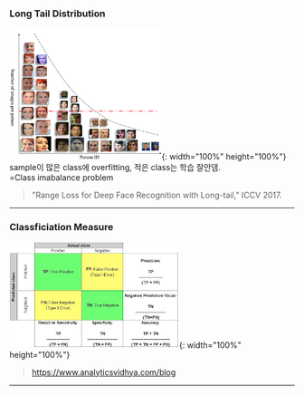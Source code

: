 ### Long Tail Distribution
![LongTailDistribuition](./images/LongTailDistribuition.png){: width="100%" height="100%"}  
sample이 많은 class에 overfitting, 적은 class는 학습 잘안댐.  
=Class imabalance problem  
> "Range Loss for Deep Face Recognition with Long-tail," ICCV 2017.  

-------------------------------------------------------

### Classficiation Measure
![ConfusionMatrix](./images/ConfusionMatrix.png){: width="100%" height="100%"}  
> https://www.analyticsvidhya.com/blog  

-------------------------------------------------------
